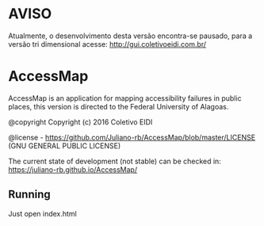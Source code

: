 # AVISO
Atualmente, o desenvolvimento desta versão encontra-se pausado, para a versão tri dimensional acesse: http://gui.coletivoeidi.com.br/

# AccessMap
AccessMap is an application for mapping accessibility failures in public places, this version is directed to the Federal University of Alagoas.

@copyright Copyright (c) 2016 Coletivo EIDI

@license - https://github.com/Juliano-rb/AccessMap/blob/master/LICENSE (GNU GENERAL PUBLIC LICENSE) 


The current state of development (not stable) can be checked in: https://juliano-rb.github.io/AccessMap/

<h2>Running</h2>
Just open index.html

